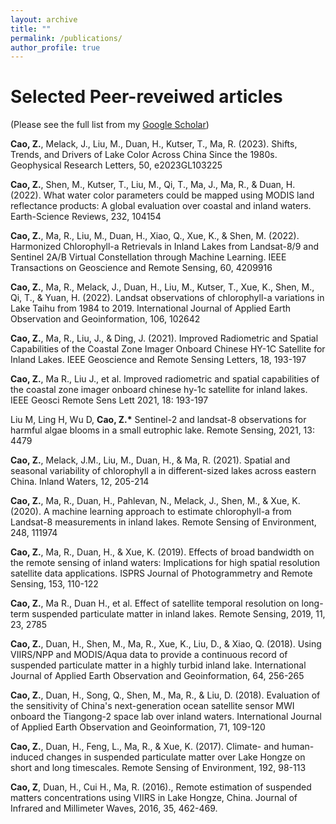 ```yaml
---
layout: archive
title: ""
permalink: /publications/
author_profile: true
---
```

Selected Peer-reveiwed articles
======
(Please see the full list from my [Google Scholar](https://scholar.google.com/citations?user=ixbPOscAAAAJ&hl=en))

**Cao, Z.**, Melack, J., Liu, M., Duan, H., Kutser, T., Ma, R. (2023). Shifts, Trends, and Drivers of Lake Color Across China Since the 1980s. Geophysical Research Letters, 50, e2023GL103225

**Cao, Z.**, Shen, M., Kutser, T., Liu, M., Qi, T., Ma, J., Ma, R., & Duan, H. (2022). What water color parameters could be mapped using MODIS land reflectance products: A global evaluation over coastal and inland waters. Earth-Science Reviews, 232, 104154

**Cao, Z.**, Ma, R., Liu, M., Duan, H., Xiao, Q., Xue, K., & Shen, M. (2022). Harmonized Chlorophyll-a Retrievals in Inland Lakes from Landsat-8/9 and Sentinel 2A/B Virtual Constellation through Machine Learning. IEEE Transactions on Geoscience and Remote Sensing, 60, 4209916

**Cao, Z.**, Ma, R., Melack, J., Duan, H., Liu, M., Kutser, T., Xue, K., Shen, M., Qi, T., & Yuan, H. (2022). Landsat observations of chlorophyll-a variations in Lake Taihu from 1984 to 2019. International Journal of Applied Earth Observation and Geoinformation, 106, 102642

**Cao, Z.**, Ma, R., Liu, J., & Ding, J. (2021). Improved Radiometric and Spatial Capabilities of the Coastal Zone Imager Onboard Chinese HY-1C Satellite for Inland Lakes. IEEE Geoscience and Remote Sensing Letters, 18, 193-197

**Cao, Z.**, Ma R., Liu J., et al. Improved radiometric and spatial capabilities of the coastal zone imager onboard chinese hy-1c satellite for inland lakes. IEEE Geosci Remote Sens Lett 2021, 18: 193-197

Liu M, Ling H, Wu D, **Cao, Z.\*** Sentinel-2 and landsat-8 observations for harmful algae blooms in a small eutrophic lake. Remote Sensing, 2021, 13: 4479

**Cao, Z.**, Melack, J.M., Liu, M., Duan, H., & Ma, R. (2021). Spatial and seasonal variability of chlorophyll a in different-sized lakes across eastern China. Inland Waters, 12, 205-214

**Cao, Z.**, Ma, R., Duan, H., Pahlevan, N., Melack, J., Shen, M., & Xue, K. (2020). A machine learning approach to estimate chlorophyll-a from Landsat-8 measurements in inland lakes. Remote Sensing of Environment, 248, 111974

**Cao, Z.**, Ma, R., Duan, H., & Xue, K. (2019). Effects of broad bandwidth on the remote sensing of inland waters: Implications for high spatial resolution satellite data applications. ISPRS Journal of Photogrammetry and Remote Sensing, 153, 110-122

**Cao, Z.**, Ma R., Duan H., et al. Effect of satellite temporal resolution on long-term suspended particulate matter in inland lakes. Remote Sensing, 2019, 11, 23, 2785

**Cao, Z.**, Duan, H., Shen, M., Ma, R., Xue, K., Liu, D., & Xiao, Q. (2018). Using VIIRS/NPP and MODIS/Aqua data to provide a continuous record of suspended particulate matter in a highly turbid inland lake. International Journal of Applied Earth Observation and Geoinformation, 64, 256-265

**Cao, Z.**, Duan, H., Song, Q., Shen, M., Ma, R., & Liu, D. (2018). Evaluation of the sensitivity of China's next-generation ocean satellite sensor MWI onboard the Tiangong-2 space lab over inland waters. International Journal of Applied Earth Observation and Geoinformation, 71, 109-120

**Cao, Z.**, Duan, H., Feng, L., Ma, R., & Xue, K. (2017). Climate- and human-induced changes in suspended particulate matter over Lake Hongze on short and long timescales. Remote Sensing of Environment, 192, 98-113

**Cao, Z**, Duan, H., Cui H., Ma, R. (2016)., Remote estimation of suspended matters concentrations using VIIRS in Lake Hongze, China. Journal of Infrared and Millimeter Waves, 2016, 35, 462-469.
